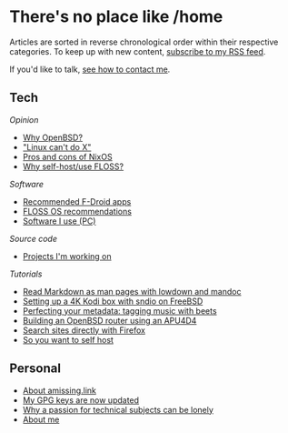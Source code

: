 # There's no place like /home

Articles are sorted in reverse chronological order within their
respective categories. To keep up with new content, [subscribe to my RSS
feed](https://amissing.link/rss.xml).

If you'd like to talk, [see how to contact me](/contact.html).

## Tech

*Opinion*

- [Why OpenBSD?](/why-openbsd.html "2021-03-25")
- ["Linux can't do X"](/linux-cant-do-x.html "2020-11-11")
- [Pros and cons of NixOS](/nixos.html "2020-10-24")
- [Why self-host/use FLOSS?](/why-self-host.html "2020-10-24")

*Software*

- [Recommended F-Droid apps](/fdroid.html "2021-04-12")
- [FLOSS OS recommendations](/os.html "2020-10-24")
- [Software I use (PC)](/pc.html "2020-10-24")

*Source code*

- [Projects I'm working on](/src/index.html "2020-10-24")

*Tutorials*

- [Read Markdown as man pages with lowdown and mandoc](/markdown-as-man-pages.html "2021-10-28")
- [Setting up a 4K Kodi box with sndio on FreeBSD](/freebsd-entertainment-center.html "2021-06-13")
- [Perfecting your metadata: tagging music with beets](/beets.html "2020-11-05")
- [Building an OpenBSD router using an APU4D4](/openbsd-router.html "2020-10-24")
- [Search sites directly with Firefox](/direct-search-with-firefox.html "2020-10-24")
- [So you want to self host](/self-host-guide.html "2020-10-24")

## Personal

- [About amissing.link](/about-website.html)
- [My GPG keys are now updated](/gpg-update.txt)
- [Why a passion for technical subjects can be lonely](/on-lonely-passions.html "2021-04-29")
- [About me](/about-me.html "2020-10-24")

